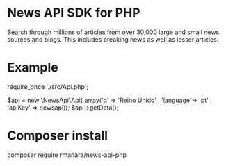 # News API SDK for PHP 

Search through millions of articles from over 30,000 large and small news sources and blogs. This includes breaking news as well as lesser articles.

# Example

require_once './src/Api.php';

$api = new \NewsApi\Api( array('q' => 'Reino Unido' , 'language'=> 'pt' , 'apiKey' => newsapi));
$api->getData();

# Composer install
composer require rmanara/news-api-php
